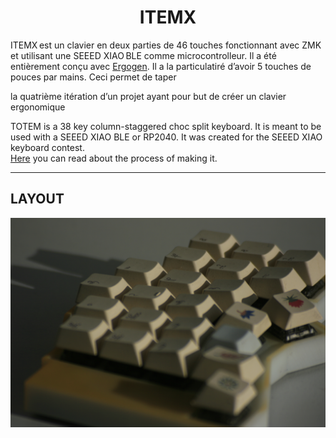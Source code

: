 <h1 align="center">ITEMX</h1>

ITEMX est un clavier en deux parties de 46 touches fonctionnant avec ZMK et utilisant une SEEED XIAO BLE comme microcontrolleur. Il a été entièrement conçu avec [Ergogen](https://github.com/ergogen/ergogen).
Il a la particulatiré d’avoir 5 touches de pouces par mains. Ceci permet de taper 

la quatrième itération d’un projet ayant pour but de créer un clavier ergonomique 

TOTEM is a 38 key column-staggered choc split keyboard. It is meant to be used with a SEEED XIAO BLE or RP2040.
It was created for the SEEED XIAO keyboard contest.\
[Here](https://www.hackster.io/geist/totem-a-tiny-splitkeyboard-with-splay-cb2e43) you can read about the process of making it.

***

## LAYOUT

![ITEMX](/docs/images/ITEMX1.JPG)
